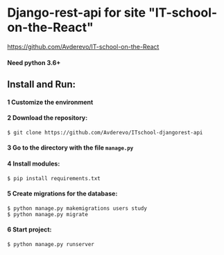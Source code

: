 # Django-rest-api for site  "IT-school-on-the-React" 
https://github.com/Avderevo/IT-school-on-the-React

#### Need python 3.6+

## Install and Run:

#### 1 Customize the environment

#### 2 Download the repository:
```
$ git clone https://github.com/Avderevo/ITschool-djangorest-api

```

#### 3 Go to the directory with the file  ```manage.py```

#### 4 Install modules:

```
$ pip install requirements.txt
```

#### 5 Create migrations for the database:
``` 
$ python manage.py makemigrations users study
$ python manage.py migrate
```
#### 6  Start project:

``` 
$ python manage.py runserver
```
